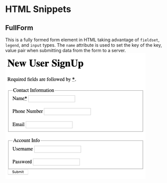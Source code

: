 # HTML Snippets

## FullForm
This is a fully formed form element in HTML taking advantage of `fieldset`, `legend`, and `input` types. The `name` attribute is used to set the key of the key, value pair when submitting data from the form to a server.
![Full Form Screenshot](screenshots/FullForm.png)